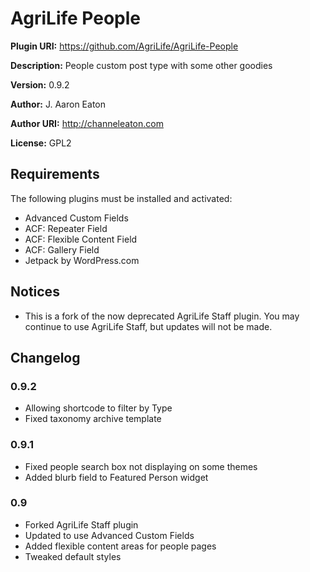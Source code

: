 # AgriLife People

__Plugin URI:__ https://github.com/AgriLife/AgriLife-People

__Description:__ People custom post type with some other goodies

__Version:__ 0.9.2

__Author:__ J. Aaron Eaton

__Author URI:__ http://channeleaton.com

__License:__ GPL2

## Requirements

The following plugins must be installed and activated:

* Advanced Custom Fields
* ACF: Repeater Field
* ACF: Flexible Content Field
* ACF: Gallery Field
* Jetpack by WordPress.com

## Notices

* This is a fork of the now deprecated AgriLife Staff plugin. You may continue to use AgriLife Staff, but updates will not be made.

## Changelog

### 0.9.2

* Allowing shortcode to filter by Type
* Fixed taxonomy archive template

### 0.9.1

* Fixed people search box not displaying on some themes
* Added blurb field to Featured Person widget

### 0.9

* Forked AgriLife Staff plugin
* Updated to use Advanced Custom Fields
* Added flexible content areas for people pages
* Tweaked default styles